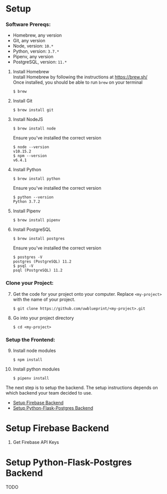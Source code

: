 # Setup
### Software Prereqs:
- Homebrew, any version
- Git, any version
- Node, version: `10.*`
- Python, version: `3.7.*`
- Pipenv, any version
- PostgreSQL, version: `11.*`

1. Install Homebrew  
    Install Homebrew by following the instructions at <https://brew.sh/>  
    Once installed, you should be able to run `brew` on your terminal
    ```
    $ brew
    ```
2. Install Git  
    ```
    $ brew install git
    ```
3. Install NodeJS  
    ```
    $ brew install node
    ```
    Ensure you've installed the correct version
    ```
    $ node --version
    v10.15.2
    $ npm --version
    v6.4.1
    ```
4. Install Python  
    ```
    $ brew install python
    ```
    Ensure you've installed the correct version
    ```
    $ python --version
    Python 3.7.2
    ```
5. Install Pipenv  
    ```
    $ brew install pipenv
    ```
6. Install PostgreSQL  
    ```
    $ brew install postgres
    ```
    Ensure you've installed the correct version
    ```
    $ postgres -V
    postgres (PostgreSQL) 11.2
    $ psql -V
    psql (PostgreSQL) 11.2
    ```
### Clone your Project:
7. Get the code for your project onto your computer. Replace `<my-project>` with the name of your project.  
    ```
    $ git clone https://github.com/uwblueprint/<my-project>.git
    ```
8. Go into your project directory  
    ```
    $ cd <my-project>
    ```
### Setup the Frontend:
9. Install node modules  
    ```
    $ npm install
    ```
10. Install python modules  
    ```
    $ pipenv install
    ```
The next step is to setup the backend. The setup instructions depends on which backend your team decided to use.
- [Setup Firebase Backend](#setup-firebase-backend)
- [Setup Python-Flask-Postgres Backend](#setup-python-flask-postgres-backend)

# Setup Firebase Backend
1. Get Firebase API Keys

# Setup Python-Flask-Postgres Backend
TODO
